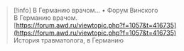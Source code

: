 > [!info] В Германию врачом... • Форум Винского  
> В Германию врачом.  
> [https://forum.awd.ru/viewtopic.php?f=1057&t=416735](https://forum.awd.ru/viewtopic.php?f=1057&t=416735)  
История травматолога, в Германию